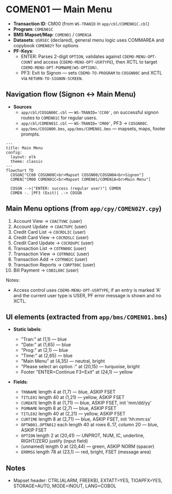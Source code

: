 # COMEN01 — Main Menu

- __Transaction ID__: CM00 (from `WS-TRANID` in `app/cbl/COMEN01C.cbl`)
- __Program__: `COMEN01C`
- __BMS Mapset/Map__: `COMEN01` / `COMEN1A`
- __Datasets__: `USRSEC` (declared), general menu logic uses COMMAREA and copybook `COMEN02Y` for options
- __PF-Keys__:
  - ENTER: Parses 2-digit `OPTION`, validates against `CDEMO-MENU-OPT-COUNT` and access (`CDEMO-MENU-OPT-USRTYPE`), then XCTL to target `CDEMO-MENU-OPT-PGMNAME(WS-OPTION)`.
  - PF3: Exit to Signon — sets `CDEMO-TO-PROGRAM` to `COSGN00C` and XCTL via `RETURN-TO-SIGNON-SCREEN`.

## Navigation flow (Signon ↔ Main Menu)

* __Sources__
  - `app/cbl/COSGN00C.cbl` — `WS-TRANID='CC00'`, on successful signon routes to `COMEN01C` for regular users.
  - `app/cbl/COMEN01C.cbl` — `WS-TRANID='CM00'`, PF3 → `COSGN00C`.
  - `app/bms/COSGN00.bms`, `app/bms/COMEN01.bms` — mapsets, maps, footer prompts.

```mermaid
---
title: Main Menu
config:
  layout: elk
  theme: classic
---
flowchart TD
  COSGN["CC00 COSGN00C<br>Mapset COSGN00/COSGN0A<br>Signon"]
  COMEN["CM00 COMEN01C<br>Mapset COMEN01/COMEN1A<br>Main Menu"]

  COSGN -->|"ENTER: success (regular user)"| COMEN
  COMEN -. |PF3 (Exit)| .-> COSGN
```

## Main Menu options (from `app/cpy/COMEN02Y.cpy`)

1. Account View → `COACTVWC` (user)
2. Account Update → `COACTUPC` (user)
3. Credit Card List → `COCRDLIC` (user)
4. Credit Card View → `COCRDSLC` (user)
5. Credit Card Update → `COCRDUPC` (user)
6. Transaction List → `COTRN00C` (user)
7. Transaction View → `COTRN01C` (user)
8. Transaction Add → `COTRN02C` (user)
9. Transaction Reports → `CORPT00C` (user)
10. Bill Payment → `COBIL00C` (user)

Notes:
- Access control uses `CDEMO-MENU-OPT-USRTYPE`; if an entry is marked 'A' and the current user type is USER, PF error message is shown and no XCTL.

## UI elements (extracted from `app/bms/COMEN01.bms`)

- __Static labels__:
  - "Tran:" at (1,1) — blue
  - "Date:" at (1,65) — blue
  - "Prog:" at (2,1) — blue
  - "Time:" at (2,65) — blue
  - "Main Menu" at (4,35) — neutral, bright
  - "Please select an option :" at (20,15) — turquoise, bright
  - Footer "ENTER=Continue  F3=Exit" at (24,1) — yellow

- __Fields__:
  - `TRNNAME` length 4 at (1,7) — blue, ASKIP FSET
  - `TITLE01` length 40 at (1,21) — yellow, ASKIP FSET
  - `CURDATE` length 8 at (1,71) — blue, ASKIP FSET, init 'mm/dd/yy'
  - `PGMNAME` length 8 at (2,7) — blue, ASKIP FSET
  - `TITLE02` length 40 at (2,21) — yellow, ASKIP FSET
  - `CURTIME` length 8 at (2,71) — blue, ASKIP FSET, init 'hh:mm:ss'
  - `OPTN001`..`OPTN012` each length 40 at rows 6..17, column 20 — blue, ASKIP FSET
  - `OPTION` length 2 at (20,41) — UNPROT, NUM, IC, underline, RIGHT/ZERO justify (input field)
  - (unnamed) length 0 at (20,44) — green, ASKIP NORM (spacer)
  - `ERRMSG` length 78 at (23,1) — red, bright, FSET (message area)

## Notes
- Mapset header: CTRL(ALARM, FREEKB), EXTATT=YES, TIOAPFX=YES, STORAGE=AUTO, MODE=INOUT, LANG=COBOL
